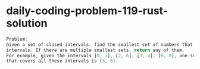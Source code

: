 # daily-coding-problem-119-rust-solution


```rust
Problem:
Given a set of closed intervals, find the smallest set of numbers that covers all the
intervals. If there are multiple smallest sets, return any of them.
For example, given the intervals [0, 3], [2, 6], [3, 4], [6, 9], one set of numbers
that covers all these intervals is {3, 6}.
```

